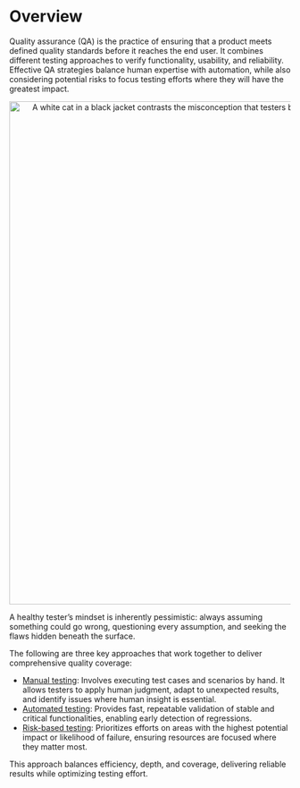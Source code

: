# Overview

Quality assurance (QA) is the practice of ensuring that a product meets defined quality standards before it reaches the end user. It combines different testing approaches to verify functionality, usability, and reliability. Effective QA strategies balance human expertise with automation, while also considering potential risks to focus testing efforts where they will have the greatest impact.

<div align="center">
  <img src="/img/qa-meme.jpg" width="900" alt="A white cat in a black jacket contrasts the misconception that testers break things with the idea that they reveal hidden issues." />
</div>

A healthy tester’s mindset is inherently pessimistic: always assuming something could go wrong, questioning every assumption, and seeking the flaws hidden beneath the surface.

The following are three key approaches that work together to deliver comprehensive quality coverage:

- [Manual testing](/docs/development/qa/manual-testing-process): Involves executing test cases and scenarios by hand. It allows testers to apply human judgment, adapt to unexpected results, and identify issues where human insight is essential.
- [Automated testing](/docs/development/qa/web3-e2e-automation/overview): Provides fast, repeatable validation of stable and critical functionalities, enabling early detection of regressions.
- [Risk-based testing](/docs/development/qa/risk-based-testing): Prioritizes efforts on areas with the highest potential impact or likelihood of failure, ensuring resources are focused where they matter most.

This approach balances efficiency, depth, and coverage, delivering reliable results while optimizing testing effort.
